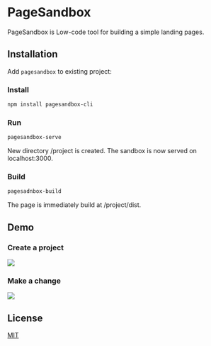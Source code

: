 # PageSandbox

PageSandbox is Low-code tool for building a simple landing pages.

## Installation

Add `pagesandbox` to existing project:

### Install

```bash
npm install pagesandbox-cli
```
### Run
```bash
pagesandbox-serve
```
New directory /project is created.
The sandbox is now served on localhost:3000.

### Build
```bash
pagesadnbox-build
```
The page is immediately build at /project/dist.

## Demo

### Create a project

![](https://gitlab.com/ibuild/cli/-/raw/master/project_create.gif)

### Make a change

![](https://gitlab.com/ibuild/cli/-/raw/master/title_change.gif)

## License
[MIT](https://choosealicense.com/licenses/mit/)